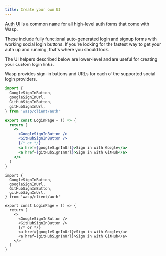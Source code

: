 ```yaml
---
title: Create your own UI
---
```


[Auth UI](../ui.md) is a common name for all high-level auth forms that come with Wasp.

These include fully functional auto-generated login and signup forms with working social login buttons.
If you're looking for the fastest way to get your auth up and running, that's where you should look.

The UI helpers described below are lower-level and are useful for creating your custom login links.

Wasp provides sign-in buttons and URLs for each of the supported social login providers.

<Tabs groupId="js-ts">
<TabItem value="js" label="JavaScript">

```jsx title=src/LoginPage.jsx
import {
  GoogleSignInButton,
  googleSignInUrl,
  GitHubSignInButton,
  gitHubSignInUrl,
} from 'wasp/client/auth'

export const LoginPage = () => {
  return (
    <>
      <GoogleSignInButton />
      <GitHubSignInButton />
      {/* or */}
      <a href={googleSignInUrl}>Sign in with Google</a>
      <a href={gitHubSignInUrl}>Sign in with GitHub</a>
    </>
  )
}
```

</TabItem>
<TabItem value="ts" label="TypeScript">

```tsx title=src/LoginPage.tsx
import {
  GoogleSignInButton,
  googleSignInUrl,
  GitHubSignInButton,
  gitHubSignInUrl,
} from 'wasp/client/auth'

export const LoginPage = () => {
  return (
    <>
      <GoogleSignInButton />
      <GitHubSignInButton />
      {/* or */}
      <a href={googleSignInUrl}>Sign in with Google</a>
      <a href={gitHubSignInUrl}>Sign in with GitHub</a>
    </>
  )
}
```

</TabItem>
</Tabs>
